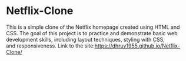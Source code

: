 # Netflix-Clone
 This is a simple clone of the Netflix homepage created using HTML and CSS. The goal of this project is to practice and demonstrate basic web development skills, including layout techniques, styling with CSS, 
 and responsiveness.
 Link to the site:https://dhruv1955.github.io/Netflix-Clone/
